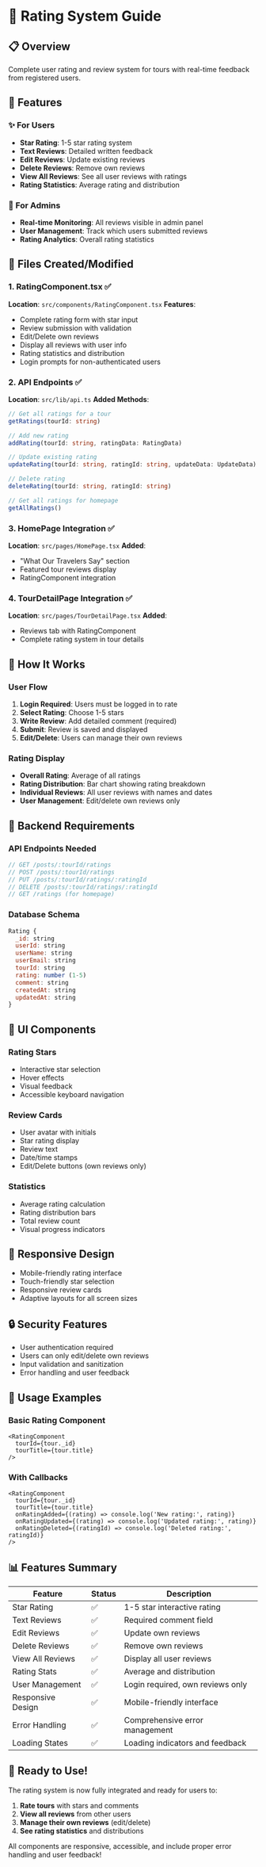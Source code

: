 # 🌟 Rating System Guide

## 📋 Overview
Complete user rating and review system for tours with real-time feedback from registered users.

## 🚀 Features

### ✨ For Users
- **Star Rating**: 1-5 star rating system
- **Text Reviews**: Detailed written feedback
- **Edit Reviews**: Update existing reviews
- **Delete Reviews**: Remove own reviews
- **View All Reviews**: See all user reviews with ratings
- **Rating Statistics**: Average rating and distribution

### 🔧 For Admins
- **Real-time Monitoring**: All reviews visible in admin panel
- **User Management**: Track which users submitted reviews
- **Rating Analytics**: Overall rating statistics

## 📁 Files Created/Modified

### 1. **RatingComponent.tsx** ✅
**Location**: `src/components/RatingComponent.tsx`
**Features**:
- Complete rating form with star input
- Review submission with validation
- Edit/Delete own reviews
- Display all reviews with user info
- Rating statistics and distribution
- Login prompts for non-authenticated users

### 2. **API Endpoints** ✅
**Location**: `src/lib/api.ts`
**Added Methods**:
```typescript
// Get all ratings for a tour
getRatings(tourId: string)

// Add new rating
addRating(tourId: string, ratingData: RatingData)

// Update existing rating
updateRating(tourId: string, ratingId: string, updateData: UpdateData)

// Delete rating
deleteRating(tourId: string, ratingId: string)

// Get all ratings for homepage
getAllRatings()
```

### 3. **HomePage Integration** ✅
**Location**: `src/pages/HomePage.tsx`
**Added**:
- "What Our Travelers Say" section
- Featured tour reviews display
- RatingComponent integration

### 4. **TourDetailPage Integration** ✅
**Location**: `src/pages/TourDetailPage.tsx`
**Added**:
- Reviews tab with RatingComponent
- Complete rating system in tour details

## 🎯 How It Works

### User Flow
1. **Login Required**: Users must be logged in to rate
2. **Select Rating**: Choose 1-5 stars
3. **Write Review**: Add detailed comment (required)
4. **Submit**: Review is saved and displayed
5. **Edit/Delete**: Users can manage their own reviews

### Rating Display
- **Overall Rating**: Average of all ratings
- **Rating Distribution**: Bar chart showing rating breakdown
- **Individual Reviews**: All user reviews with names and dates
- **User Management**: Edit/delete own reviews only

## 🔌 Backend Requirements

### API Endpoints Needed
```javascript
// GET /posts/:tourId/ratings
// POST /posts/:tourId/ratings
// PUT /posts/:tourId/ratings/:ratingId
// DELETE /posts/:tourId/ratings/:ratingId
// GET /ratings (for homepage)
```

### Database Schema
```javascript
Rating {
  _id: string
  userId: string
  userName: string
  userEmail: string
  tourId: string
  rating: number (1-5)
  comment: string
  createdAt: string
  updatedAt: string
}
```

## 🎨 UI Components

### Rating Stars
- Interactive star selection
- Hover effects
- Visual feedback
- Accessible keyboard navigation

### Review Cards
- User avatar with initials
- Star rating display
- Review text
- Date/time stamps
- Edit/Delete buttons (own reviews only)

### Statistics
- Average rating calculation
- Rating distribution bars
- Total review count
- Visual progress indicators

## 📱 Responsive Design
- Mobile-friendly rating interface
- Touch-friendly star selection
- Responsive review cards
- Adaptive layouts for all screen sizes

## 🔒 Security Features
- User authentication required
- Users can only edit/delete own reviews
- Input validation and sanitization
- Error handling and user feedback

## 🚀 Usage Examples

### Basic Rating Component
```tsx
<RatingComponent 
  tourId={tour._id} 
  tourTitle={tour.title}
/>
```

### With Callbacks
```tsx
<RatingComponent 
  tourId={tour._id} 
  tourTitle={tour.title}
  onRatingAdded={(rating) => console.log('New rating:', rating)}
  onRatingUpdated={(rating) => console.log('Updated rating:', rating)}
  onRatingDeleted={(ratingId) => console.log('Deleted rating:', ratingId)}
/>
```

## 📊 Features Summary

| Feature | Status | Description |
|---------|--------|-------------|
| Star Rating | ✅ | 1-5 star interactive rating |
| Text Reviews | ✅ | Required comment field |
| Edit Reviews | ✅ | Update own reviews |
| Delete Reviews | ✅ | Remove own reviews |
| View All Reviews | ✅ | Display all user reviews |
| Rating Stats | ✅ | Average and distribution |
| User Management | ✅ | Login required, own reviews only |
| Responsive Design | ✅ | Mobile-friendly interface |
| Error Handling | ✅ | Comprehensive error management |
| Loading States | ✅ | Loading indicators and feedback |

## 🎉 Ready to Use!

The rating system is now fully integrated and ready for users to:
1. **Rate tours** with stars and comments
2. **View all reviews** from other users
3. **Manage their own reviews** (edit/delete)
4. **See rating statistics** and distributions

All components are responsive, accessible, and include proper error handling and user feedback!
